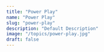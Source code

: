 ```yaml
---
title: "Power Play"
name: "Power Play"
slug: "power-play"
description: "Default Description"
image: "/topics/power-play.jpg"
draft: false
---
```

